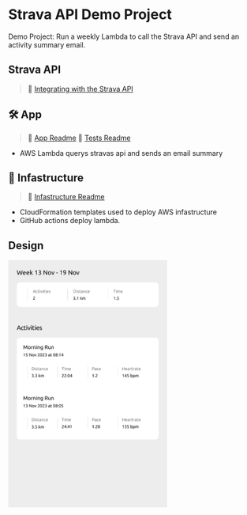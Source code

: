 # Strava API Demo Project

Demo Project: Run a weekly Lambda to call the Strava API and send an activity summary email.

## Strava API

> :book: [Integrating with the Strava API](https://levelup.gitconnected.com/integrating-with-the-strava-api-40244b17df2c)

## 🛠️ App

> :book: [App Readme](app/README.md)
> :book: [Tests Readme](tests/README.md)

- AWS Lambda querys stravas api and sends an email summary

## :bricks: Infastructure

> :book: [Infastructure Readme](infastructure/README.md)

- CloudFormation templates used to deploy AWS infastructure
- GitHub actions deploy lambda.

## Design

<img
  src='./docs/design.svg'
  raw=true
  alt='Wireframe design'
  height="500px"
  width="auto"
/>
